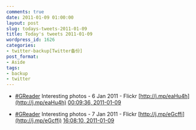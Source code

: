 ```yaml
---
comments: true
date: 2011-01-09 01:00:00
layout: post
slug: todays-tweets-2011-01-09
title: Today's tweets 2011-01-09
wordpress_id: 1626
categories:
- twitter-backup[Twitter备份]
post_format:
- Aside
tags:
- backup
- twitter
---
```





  * [#GReader](http://search.twitter.com/search?q=%23GReader) Interesting photos -  6 Jan 2011 - Flickr [http://j.mp/eaHu4h](http://j.mp/eaHu4h) [00:09:36, 2011-01-09](http://twitter.com/gfrog/statuses/23773323548696578)





  * [#GReader](http://search.twitter.com/search?q=%23GReader) Interesting photos -  7 Jan 2011 - Flickr [http://j.mp/eGcffi](http://j.mp/eGcffi) [16:08:10, 2011-01-09](http://twitter.com/gfrog/statuses/24014554451148800)





